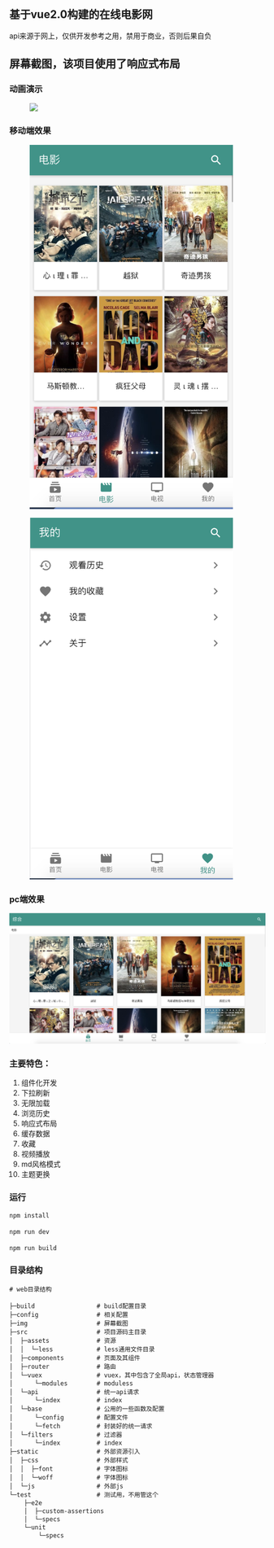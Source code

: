 ## 基于vue2.0构建的在线电影网

api来源于网上，仅供开发参考之用，禁用于商业，否则后果自负

## 屏幕截图，该项目使用了响应式布局

### 动画演示
<figure class="half">
<img src="./img/movie.png" width="400">
</figure>

### 移动端效果
<figure class="half">
<img src="./img/1.png" width="400">
</figure>
<figure class="half">
<img src="./img/2.png" width="400">
</figure>

### pc端效果
![image](./img/pc.png)

### 主要特色：

1. 组件化开发
2. 下拉刷新
3. 无限加载
4. 浏览历史
5. 响应式布局
6. 缓存数据
8. 收藏
9. 视频播放
10. md风格模式
11. 主题更换

### 运行 

```
npm install

npm run dev

npm run build

```

### 目录结构
```
# web目录结构

├─build                 # build配置目录
├─config                # 相关配置
├─img                   # 屏幕截图
├─src                   # 项目源码主目录	
│  ├─assets             # 资源
│  │  └─less            # less通用文件目录
│  ├─components         # 页面及其组件
│  ├─router             # 路由
│  └─vuex               # vuex，其中包含了全局api，状态管理器
│      └─modules        # moduless
│  └─api                # 统一api请求
│      └─index          # index
│  └─base               # 公用的一些函数及配置
│      └─config         # 配置文件
│      └─fetch          # 封装好的统一请求
│  └─filters            # 过滤器
│      └─index          # index
├─static                # 外部资源引入
│  ├─css                # 外部样式
│  │  ├─font            # 字体图标
│  │  └─woff            # 字体图标
│  └─js                 # 外部js	
└─test                  # 测试用，不用管这个
    ├─e2e
    │  ├─custom-assertions
    │  └─specs
    └─unit
        └─specs
```